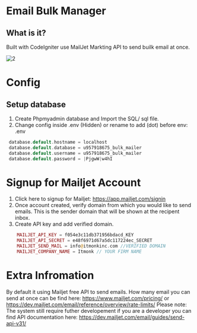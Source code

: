 # Email Bulk Manager 

## What is it?

Built with CodeIgniter use MailJet Markting API to send builk email at once.

![2](https://github.com/web-dev-nav/Bulk-Email-Manager/assets/110724391/1df59bff-155a-4576-8709-afff22c40d80)

# Config

## Setup database

1. Create Phpmyadmin database and Import the SQL/ sql file.
2. Change config inside .env (Hidden) or rename to add (dot) before env: .env

```php
 database.default.hostname = localhost
 database.default.database = u957918675_bulk_mailer
 database.default.username = u957918675_bulk_mailer
 database.default.password = |PjgwW|w4hI
```

# Signup for Mailjet Account
 1. Click here to signup for Mailjet: https://app.mailjet.com/signin
 2. Once account created, verify domain from which you would like to send emails. This is the sender domain that will be shown at the recipent inbox.
 3. Create API key and add verified domain.
    
```php
    MAILJET_API_KEY = f054e3c11db371956bdacd_KEY
    MAILJET_API_SECRET = e48f6971d67a5dc117224ec_SECRET
    MAILJET_SEND_MAIL = info@itmonkinc.com //VERIFIED DOMAIN
    MAILJET_COMPANY_NAME = Itmonk // YOUR FIRM NAME
```    

 # Extra Infromation

By default it using Mailjet free API to send emails. How many email you can send at once can be find here: https://www.mailjet.com/pricing/ or https://dev.mailjet.com/email/reference/overview/rate-limits/
Please note: The system still require futher developement if you are a developer you can find API documentation here: https://dev.mailjet.com/email/guides/send-api-v31/
